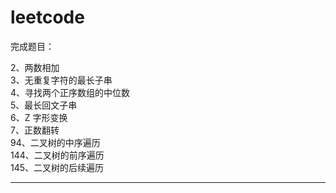 # leetcode

完成题目：

2、两数相加 <br>
3、无重复字符的最长子串 <br>
4、寻找两个正序数组的中位数 <br>
5、最长回文子串<br>
6、Z 字形变换<br>
7、正数翻转<br>
94、二叉树的中序遍历<br>
144、二叉树的前序遍历<br>
145、二叉树的后续遍历<br>

-----------------------------------
